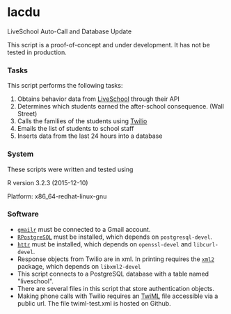 # lacdu
LiveSchool Auto-Call and Database Update

This script is a proof-of-concept and under development. It has not be tested in production.

### Tasks
This script performs the following tasks:

1. Obtains behavior data from [LiveSchool](http://www.liveschoolinc.com) through their API
2. Determines which students earned the after-school consequence. (Wall Street)
3. Calls the families of the students using [Twilio](http://www.twilio.com)
4. Emails the list of students to school staff
5. Inserts data from the last 24 hours into a database

### System

These scripts were written and tested using 

R version 3.2.3 (2015-12-10)

Platform: x86_64-redhat-linux-gnu

### Software

- [`gmailr`](https://github.com/jimhester/gmailr) must be connected to a Gmail account. 
- [`RPostgreSQL`](https://code.google.com/p/rpostgresql/) must be installed, which depends on `postgresql-devel`.
- [`httr`](https://github.com/hadley/httr) must be installed, which depends on `openssl-devel` and `libcurl-devel`.
- Response objects from Twilio are in xml. In printing requires the [`xml2`](	https://github.com/hadley/xml2) package, which depends on `libxml2-devel`
- This script connects to a PostgreSQL database with a table named "liveschool".   
- There are several files in this script that store authentication objects.
- Making phone calls with Twilio requires an [TwiML](https://www.twilio.com/docs/api/twiml) file accessible via a public url. The file twiml-test.xml is hosted on Github.